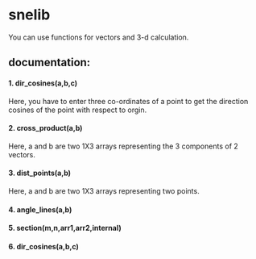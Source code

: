 # snelib
You can use functions for vectors and 3-d calculation.

## documentation:
#### 1. dir_cosines(a,b,c)
Here, you have to enter three co-ordinates of a point to get the direction cosines of the point with respect to orgin.

#### 2. cross_product(a,b)
Here, a and b are two 1X3 arrays representing the 3 components of 2 vectors.

#### 3. dist_points(a,b)
Here, a and b are two 1X3 arrays representing two points.

#### 4. angle_lines(a,b)


#### 5. section(m,n,arr1,arr2,internal)


#### 6. dir_cosines(a,b,c)

